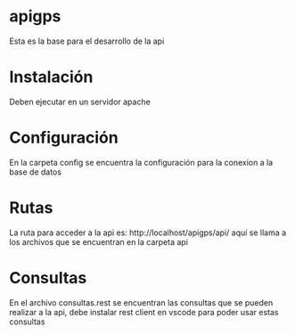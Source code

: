 # apigps
Esta es la base para el desarrollo de la api

# Instalación
Deben ejecutar en un servidor apache

# Configuración
En la carpeta config se encuentra la configuración para la conexion a la base de datos

# Rutas
La ruta para acceder a la api es: http://localhost/apigps/api/ aquí se llama a los archivos que se encuentran en la carpeta api

# Consultas
En el archivo consultas.rest se encuentran las consultas que se pueden realizar a la api, debe instalar rest client en vscode para poder usar estas consultas
